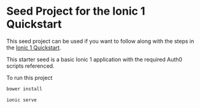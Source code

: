 # Seed Project for the Ionic 1 Quickstart

This seed project can be used if you want to follow along with the steps in the [Ionic 1 Quickstart](https://auth0.com/docs/quickstart/native/ionic).

This starter seed is a basic Ionic 1 application with the required Auth0 scripts referenced.

To run this project

```bash
bower install

ionic serve
```
